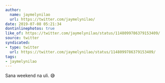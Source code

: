 ```yaml
---
author:
  name: jaymelynilao
  url: https://twitter.com/jaymelynilao/
date: 2019-07-08 05:21:34
dontinlinephotos: true
like_of: https://twitter.com/jaymelynilao/status/1148099786379153409/
source: twitter
syndicated:
- type: twitter
  url: https://twitter.com/jaymelynilao/status/1148099786379153409/
tags:
- jaymelynilao
---
```


Sana weekend na uli. 😅